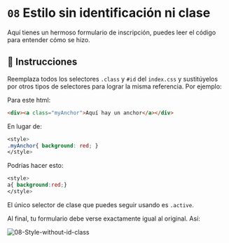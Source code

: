 # `08` Estilo sin identificación ni clase

Aquí tienes un hermoso formulario de inscripción, puedes leer el código para entender cómo se hizo.

## 📝 Instrucciones

Reemplaza todos los selectores `.class` y `#id` del `index.css` y sustitúyelos por otros tipos de selectores para lograr la misma referencia. Por ejemplo:

Para este html:

```html
<div><a class="myAnchor">Aquí hay un anchor</a></div>
```

En lugar de:

```css
<style>
.myAnchor{ background: red; }
</style>
```

Podrías hacer esto:

```css
<style>
a{ background:red;}
</style>
```

El único selector de clase que puedes seguir usando es `.active`.

Al final, tu formulario debe verse exactamente igual al original. Así:

![08-Style-without-id-class](https://github.com/4GeeksAcademy/html-forms-tutorial-exercises/blob/master/.learn/assets/Hl9RhW1.gif?raw=true)



